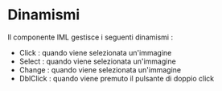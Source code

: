 # Dinamismi

Il componente IML gestisce i seguenti dinamismi : 
  - Click :  quando viene selezionata un'immagine
  - Select :  quando viene selezionata un'immagine
  - Change :  quando viene selezionata un'immagine
  - DblClick :  quando viene premuto il pulsante di doppio click
